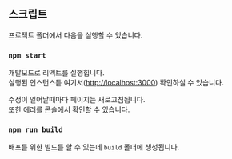 ## 스크립트

프로젝트 폴더에서 다음을 실행할 수 있습니다.

### `npm start`

개발모드로 리액트를 실행힙니다.<br />
실행된 인스턴스틑 여기서([http://localhost:3000](http://localhost:3000)) 확인하실 수 있습니다.

수정이 일어날때마다 페이지는 새로고침됩니다.<br />
또한 에러를 콘솔에서 확인할 수 있습니다.

### `npm run build`

배포를 위한 빌드를 할 수 있는데 `build` 폴더에 생성됩니다.